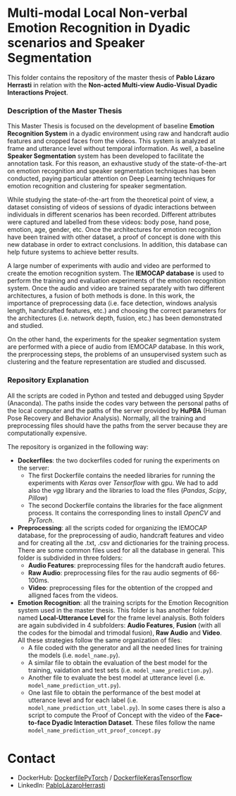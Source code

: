 # Multi-modal Local Non-verbal Emotion Recognition in Dyadic scenarios and Speaker Segmentation

This folder contains the repository of the master thesis of **Pablo Lázaro Herrasti** in relation with the **Non-acted Multi-view Audio-Visual Dyadic Interactions Project**.

### Description of the Master Thesis
This Master Thesis is focused on the development of baseline **Emotion Recognition System** in a dyadic environment using raw and handcraft audio features and cropped faces from the videos. This system is analyzed at frame and utterance level without temporal information. As well, a baseline **Speaker Segmentation** system has been developed to facilitate the annotation task. For this reason, an exhaustive study of the state-of-the-art on emotion recognition and speaker segmentation techniques has been conducted, paying particular attention on Deep Learning techniques for emotion recognition and clustering for speaker segmentation.

While studying the state-of-the-art from the theoretical point of view, a dataset consisting of videos of sessions of dyadic interactions between individuals in different scenarios has been recorded. Different attributes were captured and labelled from these videos: body pose, hand pose, emotion, age, gender, etc. Once the architectures for emotion recognition have been trained with other dataset, a proof of concept is done with this new database in order to extract conclusions. In addition, this database can help future systems to achieve better results.

A large number of experiments with audio and video are performed to create the emotion recognition system. The **IEMOCAP database** is used to perform the training and evaluation experiments of the emotion recognition system. Once the audio and video are trained separately with two different architectures, a fusion of both methods is done. In this work, the importance of preprocessing data (i.e. face detection, windows analysis length, handcrafted features, etc.) and choosing the correct parameters for the architectures (i.e. network depth, fusion, etc.) has been demonstrated and studied.

On the other hand, the experiments for the speaker segmentation system are performed with a piece of audio from IEMOCAP database. In this work, the prerprocessing steps, the problems of an unsupervised system such as clustering and the feature representation are studied and discussed.
 

### Repository Explanation

All the scripts are coded in Python and tested and debugged using Spyder (Anaconda). The paths inside the codes vary between the personal paths of the local computer and the paths of the server provided by **HuPBA** (Human Pose Recovery and Behavior Analysis). Normally, all the training and preprocessing files should have the paths from the server because they are computationally expensive. 

The repository is organized in the following way: 

* **Dockerfiles**: the two dockerfiles coded for runing the experiments on the server:
  * The first Dockerfile contains the needed libraries for running the experiments with *Keras* over *Tensorflow* with gpu. We had to add also the *vgg* library and the libraries to load the files (*Pandas*, *Scipy*, *Pillow*)
  * The second Dockerfile contains the libraries for the face alignment process. It contains the corresponding lines to install *OpenCV* and *PyTorch*.
* **Preprocessing**: all the scripts coded for organizing the IEMOCAP database, for the preprocessing of audio, handcraft features and video and for creating all the .txt, .csv and dictionaries for the training process. There are some common files used for all the database in general. This folder is subdivided in three folders:
  * **Audio Features**: preprocessing files for the handcraft audio fetures. 
  * **Raw Audio**: preprocessing files for the rau audio segments of 66-100ms.
  * **Video**: preprocessing files for the obtention of the cropped and alligned faces from the videos.
* **Emotion Recognition**: all the training scripts for the Emotion Recognition system used in the master thesis. This folder is has another folder named **Local-Utterance Level** for the frame level analysis. Both folders are again subdivided in 4 subfolders: **Audio Features**, **Fusion** (with all the codes for the bimodal and trimodal fusion), **Raw Audio** and **Video**. All these strategies follow the same organization of files:
  * A file coded with the generator and all the needed lines for training the models (i.e. `model_name.py`).
  * A similar file to obtain the evaluation of the best model for the training, vaidation and test sets (i.e. `model_name_prediction.py`).
  * Another file to evaluate the best model at utterance level (i.e. `model_name_prediction_utt.py`).
  * One last file to obtain the performance of the best model at utterance level and for each label (i.e. `model_name_prediction_utt_label.py`).
 In some cases there is also a script to compute the Proof of Concept with the video of the **Face-to-face Dyadic Interaction Dataset**. These files follow the name `model_name_prediction_utt_proof_concept.py`


# Contact

* DockerHub: [DockerfilePyTorch](https://hub.docker.com/r/rubenbt/tfm_torch) / [DockerfileKerasTensorflow](https://hub.docker.com/r/rubenbt/tfm_docker1)
* LinkedIn: [PabloLázaroHerrasti](www.linkedin.com/in/plazh)
